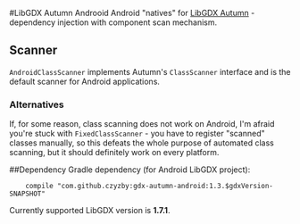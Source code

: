 #LibGDX Autumn Androoid
Android "natives" for [LibGDX Autumn](https://github.com/czyzby/gdx-autumn) - dependency injection with component scan mechanism.

## Scanner
`AndroidClassScanner` implements Autumn's `ClassScanner` interface and is the default scanner for Android applications.

### Alternatives
If, for some reason, class scanning does not work on Android, I'm afraid you're stuck with `FixedClassScanner` - you have to register "scanned" classes manually, so this defeats the whole purpose of automated class scanning, but it should definitely work on every platform.

##Dependency
Gradle dependency (for Android LibGDX project):

```
    compile "com.github.czyzby:gdx-autumn-android:1.3.$gdxVersion-SNAPSHOT"
```

Currently supported LibGDX version is **1.7.1**.
